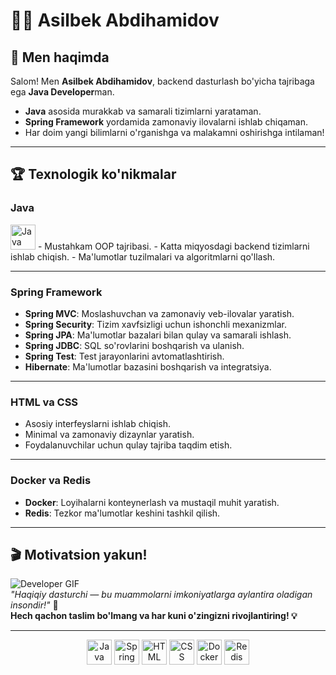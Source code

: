 # 👨‍💻 Asilbek Abdihamidov  

## 🌟 Men haqimda  
Salom! Men **Asilbek Abdihamidov**, backend dasturlash bo'yicha tajribaga ega **Java Developer**man.  
- **Java** asosida murakkab va samarali tizimlarni yarataman.  
- **Spring Framework** yordamida zamonaviy ilovalarni ishlab chiqaman.  
- Har doim yangi bilimlarni o'rganishga va malakamni oshirishga intilaman!  

---

## 🏆 Texnologik ko'nikmalar  

### **Java**  
<img src="https://cdn-icons-png.flaticon.com/512/226/226777.png" alt="Java" width="40"/>  
- Mustahkam OOP tajribasi.  
- Katta miqyosdagi backend tizimlarni ishlab chiqish.  
- Ma'lumotlar tuzilmalari va algoritmlarni qo'llash.  

---

### **Spring Framework**  
- **Spring MVC**: Moslashuvchan va zamonaviy veb-ilovalar yaratish.  
- **Spring Security**: Tizim xavfsizligi uchun ishonchli mexanizmlar.  
- **Spring JPA**: Ma'lumotlar bazalari bilan qulay va samarali ishlash.  
- **Spring JDBC**: SQL so'rovlarini boshqarish va ulanish.  
- **Spring Test**: Test jarayonlarini avtomatlashtirish.  
- **Hibernate**: Ma'lumotlar bazasini boshqarish va integratsiya.  

---

### **HTML va CSS**  
- Asosiy interfeyslarni ishlab chiqish.  
- Minimal va zamonaviy dizaynlar yaratish.  
- Foydalanuvchilar uchun qulay tajriba taqdim etish.  

---

### **Docker va Redis**  
- **Docker**: Loyihalarni konteynerlash va mustaqil muhit yaratish.  
- **Redis**: Tezkor ma'lumotlar keshini tashkil qilish.  

---

## 🎬 Motivatsion yakun!  

![Developer GIF](https://media.giphy.com/media/qgQUggAC3Pfv687qPC/giphy.gif)  
*"Haqiqiy dasturchi — bu muammolarni imkoniyatlarga aylantira oladigan insondir!"* 🚀  
**Hech qachon taslim bo'lmang va har kuni o'zingizni rivojlantiring! 💡**

---

<div align="center">
  <img src="https://cdn-icons-png.flaticon.com/512/226/226777.png" alt="Java" width="40"/>  
  <img src="https://cdn.jsdelivr.net/gh/devicons/devicon/icons/spring/spring-original.svg" alt="Spring" width="40"/>  
  <img src="https://cdn-icons-png.flaticon.com/512/732/732212.png" alt="HTML" width="40"/>  
  <img src="https://cdn-icons-png.flaticon.com/512/732/732190.png" alt="CSS" width="40"/>  
  <img src="https://cdn-icons-png.flaticon.com/512/919/919853.png" alt="Docker" width="40"/>  
  <img src="https://cdn-icons-png.flaticon.com/512/919/919836.png" alt="Redis" width="40"/>  
</div>

